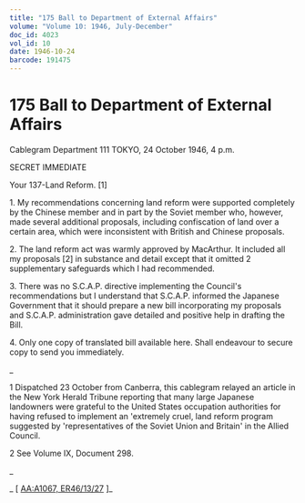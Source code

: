 ```yaml
---
title: "175 Ball to Department of External Affairs"
volume: "Volume 10: 1946, July-December"
doc_id: 4023
vol_id: 10
date: 1946-10-24
barcode: 191475
---
```


# 175 Ball to Department of External Affairs

Cablegram Department 111 TOKYO, 24 October 1946, 4 p.m.

SECRET IMMEDIATE

Your 137-Land Reform. [1]

1\. My recommendations concerning land reform were supported completely by the Chinese member and in part by the Soviet member who, however, made several additional proposals, including confiscation of land over a certain area, which were inconsistent with British and Chinese proposals.

2\. The land reform act was warmly approved by MacArthur. It included all my proposals [2] in substance and detail except that it omitted 2 supplementary safeguards which I had recommended.

3\. There was no S.C.A.P. directive implementing the Council's recommendations but I understand that S.C.A.P. informed the Japanese Government that it should prepare a new bill incorporating my proposals and S.C.A.P. administration gave detailed and positive help in drafting the Bill.

4\. Only one copy of translated bill available here. Shall endeavour to secure copy to send you immediately.

_

1 Dispatched 23 October from Canberra, this cablegram relayed an article in the New York Herald Tribune reporting that many large Japanese landowners were grateful to the United States occupation authorities for having refused to implement an 'extremely cruel, land reform program suggested by 'representatives of the Soviet Union and Britain' in the Allied Council.

2 See Volume IX, Document 298.

_

_ [ [AA:A1067, ER46/13/27](http://www.naa.gov.au/cgi-bin/Search?O=I&Number=191475) ]_
